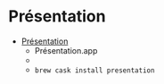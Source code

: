 # Présentation
- [Présentation](http://iihm.imag.fr/blanch/software/osx-presentation/)
  -  Présentation.app
  - 
  - `brew cask install presentation`
